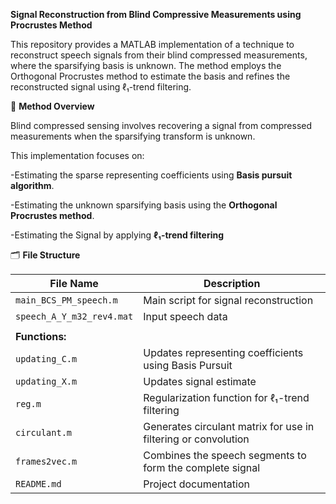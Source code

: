 **Signal Reconstruction from Blind Compressive Measurements using Procrustes Method**

This repository provides a MATLAB implementation of a technique to reconstruct speech signals from their blind compressed measurements, where the sparsifying basis is unknown. 
The method employs the Orthogonal Procrustes method to estimate the basis and refines the reconstructed signal using ℓ₁-trend filtering.

🧠 **Method Overview**

Blind compressed sensing involves recovering a signal from compressed measurements when the sparsifying transform is unknown. 

This implementation focuses on:

-Estimating the sparse representing coefficients using **Basis pursuit algorithm**.

-Estimating the unknown sparsifying basis using the **Orthogonal Procrustes method**.

-Estimating the Signal by applying **ℓ₁-trend filtering**

🗂️ **File Structure**

| **File Name**             | **Description**                                                |
| ------------------------- | -------------------------------------------------------------- |
| `main_BCS_PM_speech.m`    | Main script for signal reconstruction                          |
| `speech_A_Y_m32_rev4.mat` | Input speech data                                              |
|                           |                                                                |
| **Functions:**            |                                                                |
| `updating_C.m`            | Updates representing coefficients using Basis Pursuit          |
| `updating_X.m`            | Updates signal estimate                                        |
| `reg.m`                   | Regularization function for ℓ₁-trend filtering                 |
| `circulant.m`             | Generates circulant matrix for use in filtering or convolution |
| `frames2vec.m`            | Combines the speech segments to form the complete signal       |
| `README.md`               | Project documentation                                          |

